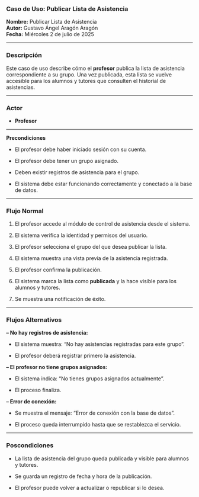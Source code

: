 ### **Caso de Uso: Publicar Lista de Asistencia**

**Nombre:** Publicar Lista de Asistencia  
 **Autor:** Gustavo Ángel Aragón Aragón  
 **Fecha:** Miércoles 2 de julio de 2025

---

###  **Descripción**

Este caso de uso describe cómo el **profesor** publica la lista de asistencia correspondiente a su grupo. Una vez publicada, esta lista se vuelve accesible para los alumnos y tutores que consulten el historial de asistencias.

---

###  **Actor**

* **Profesor**

---

 **Precondiciones**

* El profesor debe haber iniciado sesión con su cuenta.

* El profesor debe tener un grupo asignado.

* Deben existir registros de asistencia para el grupo.

* El sistema debe estar funcionando correctamente y conectado a la base de datos.

---

### **Flujo Normal**

1. El profesor accede al módulo de control de asistencia desde el sistema.

2. El sistema verifica la identidad y permisos del usuario.

3. El profesor selecciona el grupo del que desea publicar la lista.

4. El sistema muestra una vista previa de la asistencia registrada.

5. El profesor confirma la publicación.

6. El sistema marca la lista como **publicada** y la hace visible para los alumnos y tutores.

7. Se muestra una notificación de éxito.

---

### **Flujos Alternativos**

**– No hay registros de asistencia:**

* El sistema muestra: “No hay asistencias registradas para este grupo”.

* El profesor deberá registrar primero la asistencia.

**– El profesor no tiene grupos asignados:**

* El sistema indica: “No tienes grupos asignados actualmente”.

* El proceso finaliza.

**– Error de conexión:**

* Se muestra el mensaje: “Error de conexión con la base de datos”.

* El proceso queda interrumpido hasta que se restablezca el servicio.

---

###  **Poscondiciones**

* La lista de asistencia del grupo queda publicada y visible para alumnos y tutores.

* Se guarda un registro de fecha y hora de la publicación.

* El profesor puede volver a actualizar o republicar si lo desea.

